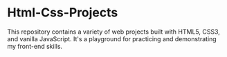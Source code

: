 # Html-Css-Projects
This repository contains a variety of web projects built with HTML5, CSS3, and vanilla JavaScript. It's a playground for practicing and demonstrating my front-end skills.
